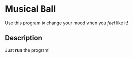 # Musical Ball
Use this program to change your mood when you *feel* like it!
## Description
Just **run** the program!